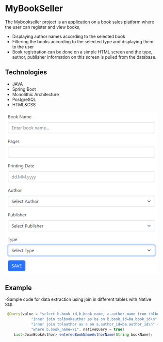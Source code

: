 
# MyBookSeller

The Mybookseller project is an application on a book sales platform where the user can register and view books,

- Displaying author names according to the selected book
- Filtering the books according to the selected type and displaying them to the user
- Book registration can be done on a simple HTML screen and the type, author, publisher information on this screen is pulled from the database. 


## Technologies

- JAVA
- Spring Boot 
- Monolithic Architecture
- PostgreSQL
- HTML&CSS

![form](img/form.PNG)
  
## Example

-Sample code for data extraction using join in different tables with Native SQL

```java
 @Query(value = "select b.book_id,b.book_name, a.author_name from tblbook as b \n" +
            "inner join tblbookauthor as ba on b.book_id=ba.book_id\n" +
            "inner join tblauthor as a on a.author_id=ba.author_id\n" +
            "where b.book_name=?1", nativeQuery = true)
    List<JoinBookAuthor> enteredBookNameAuthorName(String bookName);
```

  
